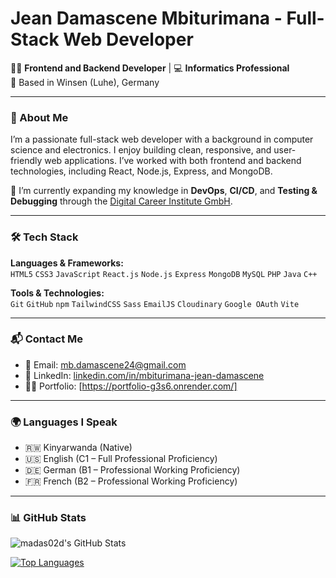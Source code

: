 # Jean Damascene Mbiturimana - Full-Stack Web Developer

👨‍💻 **Frontend and Backend Developer** | 💻 **Informatics Professional**  
📍 Based in Winsen (Luhe), Germany

---

### 🧠 About Me

I’m a passionate full-stack web developer with a background in computer science and electronics. I enjoy building clean, responsive, and user-friendly web applications. I’ve worked with both frontend and backend technologies, including React, Node.js, Express, and MongoDB.

🔧 I’m currently expanding my knowledge in **DevOps**, **CI/CD**, and **Testing & Debugging** through the [Digital Career Institute GmbH](https://digitalcareerinstitute.org/).

---

### 🛠️ Tech Stack

**Languages & Frameworks:**  
`HTML5` `CSS3` `JavaScript` `React.js` `Node.js` `Express` `MongoDB` `MySQL` `PHP` `Java` `C++`

**Tools & Technologies:**  
`Git` `GitHub` `npm` `TailwindCSS` `Sass` `EmailJS` `Cloudinary` `Google OAuth` `Vite`

---


### 📬 Contact Me

- 📧 Email: [mb.damascene24@gmail.com](mailto:mb.damascene24@gmail.com)  
- 💼 LinkedIn: [linkedin.com/in/mbiturimana-jean-damascene](https://www.linkedin.com/in/mbiturimana-jean-damascene)  
- 🧑‍💻 Portfolio: [https://portfolio-g3s6.onrender.com/]

---

### 🌍 Languages I Speak

- 🇷🇼 Kinyarwanda (Native)  
- 🇺🇸 English (C1 – Full Professional Proficiency)  
- 🇩🇪 German (B1 – Professional Working Proficiency)  
- 🇫🇷 French (B2 – Professional Working Proficiency)

---

### 📊 GitHub Stats

![madas02d's GitHub Stats](https://github-readme-stats.vercel.app/api?username=madas02d&show_icons=true&theme=tokyonight&hide_title=false)

[![Top Languages](https://github-readme-stats.vercel.app/api/top-langs/?username=madas02d&layout=compact&theme=tokyonight)](https://github.com/anuraghazra/github-readme-stats)
